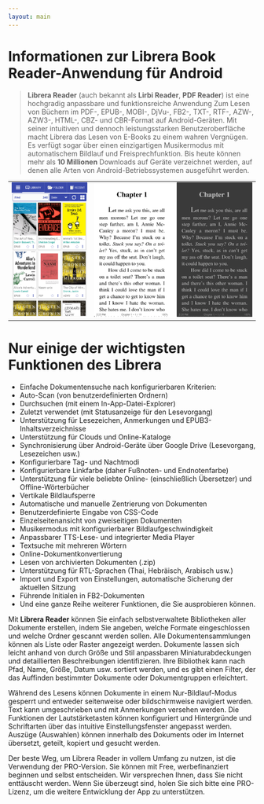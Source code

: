 ```yaml
---
layout: main
---
```


# Informationen zur Librera Book Reader-Anwendung für Android

> **Librera Reader** (auch bekannt als **Lirbi Reader**, **PDF Reader**) ist eine hochgradig anpassbare und funktionsreiche Anwendung
Zum Lesen von Büchern im PDF-, EPUB-, MOBI-, DjVu-, FB2-, TXT-, RTF-, AZW-, AZW3-, HTML-, CBZ- und CBR-Format auf Android-Geräten.
Mit seiner intuitiven und dennoch leistungsstarken Benutzeroberfläche macht Librera das Lesen von E-Books zu einem wahren Vergnügen.
Es verfügt sogar über einen einzigartigen Musikermodus mit automatischem Bildlauf und Freisprechfunktion.
Bis heute können mehr als **10 Millionen** Downloads auf Geräte verzeichnet werden, auf denen alle Arten von Android-Betriebssystemen ausgeführt werden.

||||
|-|-|-|
|![](1.png)|![](2.png)|![](3.png)|

# Nur einige der wichtigsten Funktionen des Librera

* Einfache Dokumentensuche nach konfigurierbaren Kriterien:
* Auto-Scan (von benutzerdefinierten Ordnern)
* Durchsuchen (mit einem In-App-Datei-Explorer)
* Zuletzt verwendet (mit Statusanzeige für den Lesevorgang)
* Unterstützung für Lesezeichen, Anmerkungen und EPUB3-Inhaltsverzeichnisse
* Unterstützung für Clouds und Online-Kataloge
* Synchronisierung über Android-Geräte über Google Drive (Lesevorgang, Lesezeichen usw.)
* Konfigurierbare Tag- und Nachtmodi
* Konfigurierbare Linkfarbe (daher Fußnoten- und Endnotenfarbe)
* Unterstützung für viele beliebte Online- (einschließlich Übersetzer) und Offline-Wörterbücher
* Vertikale Bildlaufsperre
* Automatische und manuelle Zentrierung von Dokumenten
* Benutzerdefinierte Eingabe von CSS-Code
* Einzelseitenansicht von zweiseitigen Dokumenten
* Musikermodus mit konfigurierbarer Bildlaufgeschwindigkeit
* Anpassbarer TTS-Lese- und integrierter Media Player
* Textsuche mit mehreren Wörtern
* Online-Dokumentkonvertierung
* Lesen von archivierten Dokumenten (.zip)
* Unterstützung für RTL-Sprachen (Thai, Hebräisch, Arabisch usw.)
* Import und Export von Einstellungen, automatische Sicherung der aktuellen Sitzung
* Führende Initialen in FB2-Dokumenten
* Und eine ganze Reihe weiterer Funktionen, die Sie ausprobieren können.

Mit **Librera Reader** können Sie einfach selbstverwaltete Bibliotheken aller Dokumente erstellen, indem Sie angeben, welche Formate eingeschlossen und welche Ordner gescannt werden sollen. Alle Dokumentensammlungen können als Liste oder Raster angezeigt werden. Dokumente lassen sich leicht anhand von durch Größe und Stil anpassbaren Miniaturabdeckungen und detaillierten Beschreibungen identifizieren. Ihre Bibliothek kann nach Pfad, Name, Größe, Datum usw. sortiert werden, und es gibt einen Filter, der das Auffinden bestimmter Dokumente oder Dokumentgruppen erleichtert.

Während des Lesens können Dokumente in einem Nur-Bildlauf-Modus gesperrt und entweder seitenweise oder bildschirmweise navigiert werden. Text kann umgeschrieben und mit Anmerkungen versehen werden. Die Funktionen der Lautstärketasten können konfiguriert und Hintergründe und Schriftarten über das intuitive Einstellungsfenster angepasst werden. Auszüge (Auswahlen) können innerhalb des Dokuments oder im Internet übersetzt, geteilt, kopiert und gesucht werden.

Der beste Weg, um Librera Reader in vollem Umfang zu nutzen, ist die Verwendung der PRO-Version. Sie können mit Free, werbefinanziert beginnen und selbst entscheiden. Wir versprechen Ihnen, dass Sie nicht enttäuscht werden. Wenn Sie überzeugt sind, holen Sie sich bitte eine PRO-Lizenz, um die weitere Entwicklung der App zu unterstützen.
